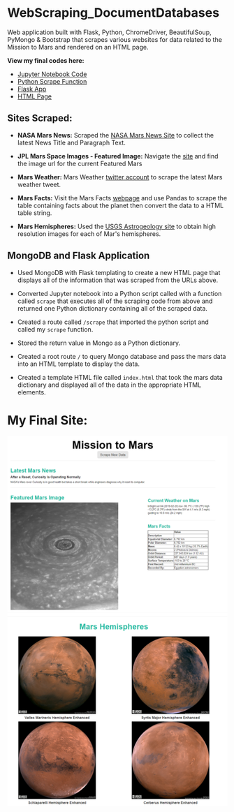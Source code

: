 # WebScraping_DocumentDatabases
Web application built with Flask, Python, ChromeDriver, BeautifulSoup, PyMongo & Bootstrap that scrapes various websites for data related to the Mission to Mars and rendered on an HTML page.

**View my final codes here:**
* [Jupyter Notebook Code](mission_to_mars.ipynb)
* [Python Scrape Function](scrape_mars.py)
* [Flask App](app.py)
* [HTML Page](templates/index.html)

## Sites Scraped:

* **NASA Mars News:** Scraped the [NASA Mars News Site](https://mars.nasa.gov/news/) to collect the latest News Title and Paragraph Text.

* **JPL Mars Space Images - Featured Image:** Navigate the [site](https://www.jpl.nasa.gov/spaceimages/?search=&category=Mars) and find the image url for the current Featured Mars 

* **Mars Weather:** Mars Weather [twitter account](https://twitter.com/marswxreport?lang=en) to scrape the latest Mars weather tweet.

* **Mars Facts:** Visit the Mars Facts [webpage](http://space-facts.com/mars/) and use Pandas to scrape the table containing facts about the planet then convert the data to a HTML table string.

* **Mars Hemispheres:** Used the [USGS Astrogeology site](https://astrogeology.usgs.gov/search/results?q=hemisphere+enhanced&k1=target&v1=Mars) to obtain high resolution images for each of Mar's hemispheres.

## MongoDB and Flask Application

* Used MongoDB with Flask templating to create a new HTML page that displays all of the information that was scraped from the URLs above.

* Converted Jupyter notebook into a Python script called with a function called `scrape` that executes all of the scraping code from above and returned one Python dictionary containing all of the scraped data.

* Created a route called `/scrape` that imported the python script and called my `scrape` function.

 * Stored the return value in Mongo as a Python dictionary.

* Created a root route `/` to query Mongo database and pass the mars data into an HTML template to display the data.

* Created a template HTML file called `index.html` that took the mars data dictionary and displayed all of the data in the appropriate HTML elements. 

# My Final Site:

![finalapp_p1.PNG](images/finalapp_p1.PNG)
![finalapp_p2.PNG](images/finalapp_p2.PNG)

